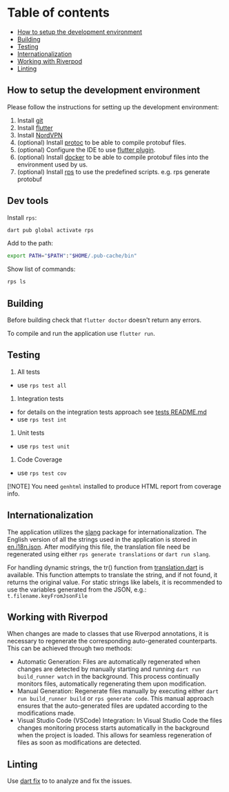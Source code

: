 # Table of contents

- [How to setup the development environment](#how-to-setup-the-development-environment)
- [Building](#building)
- [Testing](#testing)
- [Internationalization](#internationalization)
- [Working with Riverpod](#working-with-riverpod)
- [Linting](#linting)

## How to setup the development environment

Please follow the instructions for setting up the development environment:

1. Install [git](https://git-scm.com/book/en/v2/Getting-Started-Installing-Git)
2. Install [flutter](https://docs.flutter.dev/get-started/install/linux)
3. Install [NordVPN](https://support.nordvpn.com/hc/en-us/articles/20398283005457-Installing-NordVPN-on-RHEL-and-CentOS-Linux)
4. (optional) Install [protoc](https://pub.dev/packages/protoc_plugin) to be
   able to compile protobuf files.
5. (optional) Configure the IDE to use [flutter plugin](https://docs.flutter.dev/get-started/editor).
6. (optional) Install [docker](https://www.docker.com/) to be able to compile
   protobuf files into the environment used by us.
7. (optional) Install [rps](https://pub.dev/packages/rps) to use the predefined
   scripts. e.g. rps generate protobuf

## Dev tools

Install `rps`:

```bash
dart pub global activate rps
```

Add to the path:

```bash
export PATH="$PATH":"$HOME/.pub-cache/bin"
```

Show list of commands:

```bash
rps ls
```

## Building

Before building check that `flutter doctor` doesn't return any errors.

To compile and run the application use `flutter run`.

## Testing

1. All tests

- use `rps test all`

1. Integration tests

- for details on the integration tests approach see [tests README.md](./integration_test/README.md)
- use `rps test int`

1. Unit tests

- use `rps test unit`

1. Code Coverage

- use `rps test cov`

[!NOTE]
You need `genhtml` installed to produce HTML report from coverage info.

## Internationalization

The application utilizes the [slang](https://pub.dev/packages/slang) package
for internationalization. The English version of all the strings used in the
application is stored in [en.i18n.json](lib/i18n/en.i18n.json). After modifying
this file, the translation file need be regenerated using either
`rps generate translations` or `dart run slang`.

For handling dynamic strings, the tr() function from
[translation.dart](lib/translation.dart) is available. This function attempts
to translate the string, and if not found, it returns the original value. For
static strings like labels, it is recommended to use the variables generated
from the JSON, e.g.: `t.filename.keyFromJsonFile`

## Working with Riverpod

When changes are made to classes that use Riverpod annotations, it is necessary
to regenerate the corresponding auto-generated counterparts. This can be
achieved through two methods:

- Automatic Generation:
  Files are automatically regenerated when changes are detected by manually
  starting and running `dart run build_runner watch` in the background. This
  process continually monitors files, automatically regenerating them upon
  modification.
- Manual Generation:
  Regenerate files manually by executing either `dart run build_runner build`
  or `rps generate code`. This manual approach ensures that the auto-generated
  files are updated according to the modifications made.
- Visual Studio Code (VSCode) Integration:
  In Visual Studio Code the files changes monitoring process starts automatically
  in the background when the project is loaded. This allows for seamless
  regeneration of files as soon as modifications are detected.

## Linting

Use [dart fix](https://dart.dev/tools/dart-fix) to to analyze and fix the issues.
